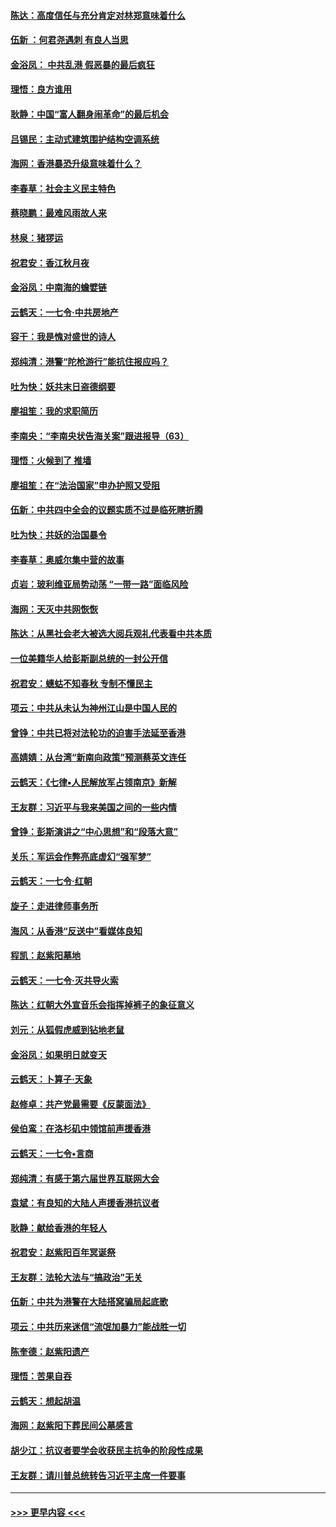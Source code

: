 #### [陈达：高度信任与充分肯定对林郑意味着什么](../pages/nsc993/n11641441.md?t=11080933) 
#### [伍新 ：何君尧遇刺 有良人当思](../pages/nsc993/n11641503.md?t=11080933) 
#### [金浴凤： 中共乱港  假恶暴的最后疯狂](../pages/nsc993/n11641495.md?t=11080933) 
#### [理悟：良方谁用](../pages/nsc993/n11641463.md?t=11080933) 
#### [耿静：中国“富人翻身闹革命”的最后机会](../pages/nsc993/n11640655.md?t=11080933) 
#### [吕锡民：主动式建筑围护结构空调系统](../pages/nsc993/n11640168.md?t=11080933) 
#### [海网：香港暴恐升级意味着什么？](../pages/nsc993/n11635904.md?t=11080933) 
#### [李春草：社会主义民主特色](../pages/nsc993/n11634657.md?t=11080933) 
#### [蔡晓鹏：最难风雨故人来](../pages/nsc993/n11633145.md?t=11080933) 
#### [林泉：猪猡运](../pages/nsc993/n11631469.md?t=11080933) 
#### [祝君安：香江秋月夜](../pages/nsc993/n11631440.md?t=11080933) 
#### [金浴凤：中南海的蟾嬖链](../pages/nsc993/n11631290.md?t=11080933) 
#### [云鹤天：一七令·中共房地产](../pages/nsc993/n11630084.md?t=11080933) 
#### [容干：我是愧对盛世的诗人](../pages/nsc993/n11630059.md?t=11080933) 
#### [郑纯清：港警“陀枪游行”能抗住报应吗？](../pages/nsc993/n11629999.md?t=11080933) 
#### [吐为快：妖共末日盗德纲要](../pages/nsc993/n11628610.md?t=11080933) 
#### [廖祖笙：我的求职简历](../pages/nsc993/n11628492.md?t=11080933) 
#### [李南央：“李南央状告海关案”跟进报导（63）](../pages/nsc993/n11627039.md?t=11080933) 
#### [理悟：火候到了 推墙](../pages/nsc993/n11626917.md?t=11080933) 
#### [廖祖笙：在“法治国家”申办护照又受阻](../pages/nsc993/n11626500.md?t=11080933) 
#### [伍新：中共四中全会的议题实质不过是临死瞎折腾](../pages/nsc993/n11621774.md?t=11080933) 
#### [吐为快：共妖的治国暴令](../pages/nsc993/n11621401.md?t=11080933) 
#### [李春草：奥威尔集中营的故事](../pages/nsc993/n11621373.md?t=11080933) 
#### [贞岩：玻利维亚局势动荡 “一带一路”面临风险](../pages/nsc993/n11619480.md?t=11080933) 
#### [海网：天灭中共网恢恢](../pages/nsc993/n11618261.md?t=11080933) 
#### [陈达：从黑社会老大被选大阅兵观礼代表看中共本质](../pages/nsc993/n11618229.md?t=11080933) 
#### [一位美籍华人给彭斯副总统的一封公开信](../pages/nsc993/n11616906.md?t=11080933) 
#### [祝君安：蟪蛄不知春秋  专制不懂民主](../pages/nsc993/n11616882.md?t=11080933) 
#### [项云：中共从未认为神州江山是中国人民的](../pages/nsc993/n11616763.md?t=11080933) 
#### [曾铮：中共已将对法轮功的迫害手法延至香港](../pages/nsc993/n11616561.md?t=11080933) 
#### [高婧婧：从台湾“新南向政策”预测蔡英文连任](../pages/nsc993/n11616518.md?t=11080933) 
#### [云鹤天：《七律▪人民解放军占领南京》新解](../pages/nsc993/n11616490.md?t=11080933) 
#### [王友群：习近平与我来美国之间的一些内情](../pages/nsc993/n11615052.md?t=11080933) 
#### [曾铮：彭斯演讲之“中心思想”和“段落大意”](../pages/nsc993/n11615020.md?t=11080933) 
#### [关乐：军运会作弊亮底虚幻“强军梦”](../pages/nsc993/n11615008.md?t=11080933) 
#### [云鹤天：一七令‧红朝](../pages/nsc993/n11615000.md?t=11080933) 
#### [旋子：走进律师事务所](../pages/nsc993/n11614894.md?t=11080933) 
#### [海风：从香港“反送中”看媒体良知](../pages/nsc993/n11614480.md?t=11080933) 
#### [程凯：赵紫阳墓地](../pages/nsc993/n11614464.md?t=11080933) 
#### [云鹤天：一七令‧灭共导火索](../pages/nsc993/n11613471.md?t=11080933) 
#### [陈达：红朝大外宣音乐会指挥掉裤子的象征意义](../pages/nsc993/n11613456.md?t=11080933) 
#### [刘元：从狐假虎威到钻地老鼠](../pages/nsc993/n11612832.md?t=11080933) 
#### [金浴凤：如果明日就变天](../pages/nsc993/n11611135.md?t=11080933) 
#### [云鹤天：卜算子‧天象](../pages/nsc993/n11609023.md?t=11080933) 
#### [赵修卓：共产党最需要《反蒙面法》](../pages/nsc993/n11608006.md?t=11080933) 
#### [侯伯鸾：在洛杉矶中领馆前声援香港](../pages/nsc993/n11607802.md?t=11080933) 
#### [云鹤天：一七令•言商](../pages/nsc993/n11606248.md?t=11080933) 
#### [郑纯清：有感于第六届世界互联网大会](../pages/nsc993/n11604718.md?t=11080933) 
#### [袁斌：有良知的大陆人声援香港抗议者](../pages/nsc993/n11603673.md?t=11080933) 
#### [耿静：献给香港的年轻人](../pages/nsc993/n11602462.md?t=11080933) 
#### [祝君安：赵紫阳百年冥诞祭](../pages/nsc993/n11601386.md?t=11080933) 
#### [王友群：法轮大法与“搞政治”无关](../pages/nsc993/n11601658.md?t=11080933) 
#### [伍新：中共为港警在大陆搭窝骗局起底歌](../pages/nsc993/n11601536.md?t=11080933) 
#### [项云：中共历来迷信“流氓加暴力”能战胜一切](../pages/nsc993/n11601496.md?t=11080933) 
#### [陈奎德：赵紫阳遗产](../pages/nsc993/n11601444.md?t=11080933) 
#### [理悟：苦果自吞](../pages/nsc993/n11601385.md?t=11080933) 
#### [云鹤天：想起胡温](../pages/nsc993/n11600033.md?t=11080933) 
#### [海网：赵紫阳下葬民间公墓感言](../pages/nsc993/n11600021.md?t=11080933) 
#### [胡少江：抗议者要学会收获民主抗争的阶段性成果](../pages/nsc993/n11599626.md?t=11080933) 
#### [王友群：请川普总统转告习近平主席一件要事](../pages/nsc993/n11599533.md?t=11080933) 

----
#### [ >>> 更早内容 <<< ](../indexes/nsc993-earlier.md)
